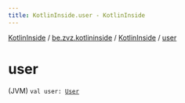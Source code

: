 ```yaml
---
title: KotlinInside.user - KotlinInside
---
```


[KotlinInside](../../index.html) / [be.zvz.kotlininside](../index.html) / [KotlinInside](index.html) / [user](./user.html)

# user

(JVM) `val user: `[`User`](../../be.zvz.kotlininside.session.user/-user/index.html)